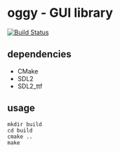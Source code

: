 # oggy - GUI library

[![Build Status](https://gitlab.com/abeliam/oggy/badges/master/build.svg)](https://gitlab.com/abeliam/oggy/pipelines)

## dependencies
- CMake
- SDL2
- SDL2_ttf

## usage
```
mkdir build
cd build
cmake ..
make
```
